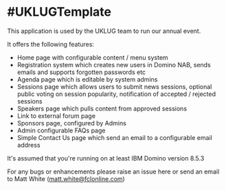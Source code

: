 #UKLUGTemplate
=============

This application is used by the UKLUG team to run our annual event.

It offers the following features:

* Home page with configurable content / menu system
* Registration system which creates new users in Domino NAB, sends emails and supports forgotten passwords etc
* Agenda page which is editable by system admins
* Sessions page which allows users to submit news sessions, optional public voting on session popularity, notification of accepted / rejected sessions
* Speakers page which pulls content from approved sessions
* Link to external forum page
* Sponsors page, configured by Admins
* Admin configurable FAQs page
* Simple Contact Us page which send an email to a configurable email address

It's assumed that you're running on at least IBM Domino version 8.5.3

For any bugs or enhancements please raise an issue here or send an email to Matt White (matt.white@fclonline.com)
